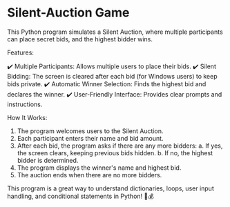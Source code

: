 # Silent-Auction Game

This Python program simulates a Silent Auction, where multiple participants can place secret bids, and the highest bidder wins.

Features:

✔️ Multiple Participants: Allows multiple users to place their bids.
✔️ Silent Bidding: The screen is cleared after each bid (for Windows users) to keep bids private.
✔️ Automatic Winner Selection: Finds the highest bid and declares the winner.
✔️ User-Friendly Interface: Provides clear prompts and instructions.

How It Works:

1. The program welcomes users to the Silent Auction.
2. Each participant enters their name and bid amount.
3. After each bid, the program asks if there are any more bidders:
   a. If yes, the screen clears, keeping previous bids hidden.
   b. If no, the highest bidder is determined.
4. The program displays the winner's name and highest bid.
5. The auction ends when there are no more bidders.
   
This program is a great way to understand dictionaries, loops, user input handling, and conditional statements in Python! 🎉💰
